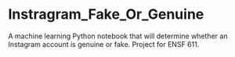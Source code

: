 # Instragram_Fake_Or_Genuine
A machine learning Python notebook that will determine whether an Instagram account is genuine or fake. Project for ENSF 611.
